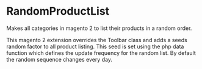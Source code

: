# RandomProductList
Makes all categories in magento 2 to list their products in a random order.

This magento 2 extension overrides the Toolbar class and adds a seeds random factor to all product listing.
This seed is set using the php data function which defines the update frequency for the random list.
By default the random sequence changes every day.
